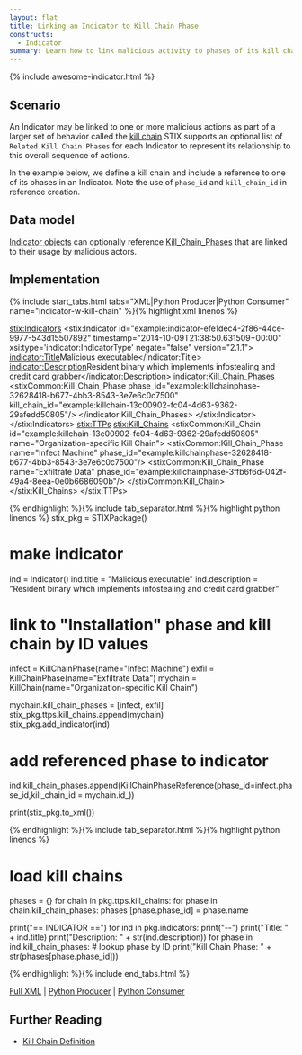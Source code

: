 ```yaml
---
layout: flat
title: Linking an Indicator to Kill Chain Phase
constructs:
  - Indicator
summary: Learn how to link malicious activity to phases of its kill chain.
---
```


{% include awesome-indicator.html %}

## Scenario
An Indicator may be linked to one or more malicious actions as part of a larger set of behavior called the [kill chain](/documentation/idioms/kill-chain)
STIX supports an optional list of `Related Kill Chain Phases` for each Indicator to represent its relationship to this overall sequence of actions.


In the example below, we define a kill chain and include a reference to one of its phases in an Indicator. Note the use of `phase_id` and `kill_chain_id` in reference creation.

## Data model
[Indicator objects](https://stixproject.github.io/data-model/{{site.current_version}}/indicator/IndicatorType/) can optionally reference  [Kill_Chain_Phases](https://stixproject.github.io/data-model/{{site.current_version}}/stixCommon/KillChainPhaseReferenceType/) that are linked to their usage by malicious actors.

## Implementation

{% include start_tabs.html tabs="XML|Python Producer|Python Consumer" name="indicator-w-kill-chain" %}{% highlight xml linenos %}

<stix:Indicators>
    <stix:Indicator id="example:indicator-efe1dec4-2f86-44ce-9977-543d15507892" timestamp="2014-10-09T21:38:50.631509+00:00" xsi:type='indicator:IndicatorType' negate="false" version="2.1.1">
        <indicator:Title>Malicious executable</indicator:Title>
        <indicator:Description>Resident binary which implements infostealing and credit card grabber</indicator:Description>
        <indicator:Kill_Chain_Phases>
            <stixCommon:Kill_Chain_Phase phase_id="example:killchainphase-32628418-b677-4bb3-8543-3e7e6c0c7500" kill_chain_id="example:killchain-13c00902-fc04-4d63-9362-29afedd50805"/>
        </indicator:Kill_Chain_Phases>
    </stix:Indicator>
</stix:Indicators>
<stix:TTPs>
    <stix:Kill_Chains>
        <stixCommon:Kill_Chain id="example:killchain-13c00902-fc04-4d63-9362-29afedd50805" name="Organization-specific Kill Chain">
            <stixCommon:Kill_Chain_Phase name="Infect Machine" phase_id="example:killchainphase-32628418-b677-4bb3-8543-3e7e6c0c7500"/>
            <stixCommon:Kill_Chain_Phase name="Exfiltrate Data" phase_id="example:killchainphase-3ffb6f6d-042f-49a4-8eea-0e0b6686090b"/>
        </stixCommon:Kill_Chain>
    </stix:Kill_Chains>
</stix:TTPs>


{% endhighlight %}{% include tab_separator.html %}{% highlight python linenos %}
stix_pkg = STIXPackage()


# make indicator 
ind = Indicator()
ind.title = "Malicious executable"
ind.description = "Resident binary which implements infostealing and credit card grabber"

# link to "Installation" phase and kill chain by ID values
infect = KillChainPhase(name="Infect Machine")
exfil = KillChainPhase(name="Exfiltrate Data")
mychain = KillChain(name="Organization-specific Kill Chain")

mychain.kill_chain_phases = [infect, exfil]
stix_pkg.ttps.kill_chains.append(mychain)    
stix_pkg.add_indicator(ind)


# add referenced phase to indicator
ind.kill_chain_phases.append(KillChainPhaseReference(phase_id=infect.phase_id,kill_chain_id = mychain.id_))

print(stix_pkg.to_xml())

{% endhighlight %}{% include tab_separator.html %}{% highlight python linenos %}

# load kill chains
phases = {}
for chain in pkg.ttps.kill_chains:
    for phase in chain.kill_chain_phases: 
        phases [phase.phase_id] = phase.name


print("== INDICATOR ==")
for ind in pkg.indicators:
    print("--")
    print("Title: " + ind.title)
    print("Description: " + str(ind.description))
    for phase in ind.kill_chain_phases:
        # lookup phase by ID
        print("Kill Chain Phase: " + str(phases[phase.phase_id]))
        
{% endhighlight %}{% include end_tabs.html %}

[Full XML](indicator-w-kill-chain.xml) | [Python Producer](indicator-w-kill-chain_producer.py) | [Python Consumer](indicator-w-kill-chain_consumer.py)

## Further Reading

* [Kill Chain Definition](/data-model/{{site.current_version}}/stixCommon/KillChainType/)

